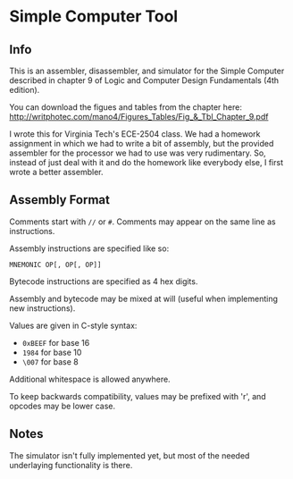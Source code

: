 # Simple Computer Tool

## Info

This is an assembler, disassembler, and simulator for the Simple Computer
described in chapter 9 of Logic and Computer Design Fundamentals (4th edition).

You can download the figues and tables from the chapter here:
<http://writphotec.com/mano4/Figures_Tables/Fig_&_Tbl_Chapter_9.pdf>

I wrote this for Virginia Tech's ECE-2504 class. We had a homework assignment
in which we had to write a bit of assembly, but the provided assembler for the
processor we had to use was very rudimentary. So, instead of just deal with it
and do the homework like everybody else, I first wrote a better assembler.

## Assembly Format

Comments start with `//` or `#`.
Comments may appear on the same line as instructions.

Assembly instructions are specified like so:

    MNEMONIC OP[, OP[, OP]]

Bytecode instructions are specified as 4 hex digits.

Assembly and bytecode may be mixed at will
(useful when implementing new instructions).

Values are given in C-style syntax:

* `0xBEEF` for base 16
* `1984` for base 10
* `\007` for base 8

Additional whitespace is allowed anywhere.

To keep backwards compatibility, values may be prefixed with 'r',
and opcodes may be lower case.

## Notes

The simulator isn't fully implemented yet, but most of the needed underlaying
functionality is there.
